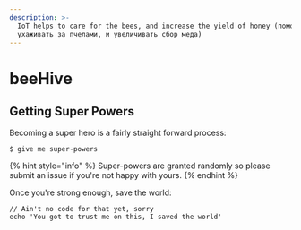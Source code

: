 ```yaml
---
description: >-
  IoT helps to care for the bees, and increase the yield of honey (помогает
  ухаживать за пчелами, и увеличивать сбор меда)
---
```


# beeHive

## Getting Super Powers

Becoming a super hero is a fairly straight forward process:

```
$ give me super-powers
```

{% hint style="info" %}
 Super-powers are granted randomly so please submit an issue if you're not happy with yours.
{% endhint %}

Once you're strong enough, save the world:

```
// Ain't no code for that yet, sorry
echo 'You got to trust me on this, I saved the world'
```



